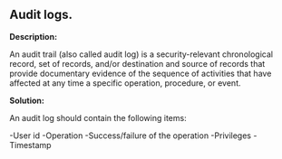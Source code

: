 
Audit logs.
-------

**Description:**

An audit trail (also called audit log) is a security-relevant chronological record, 
set of records, and/or destination and source of records that provide documentary 
evidence of the sequence of activities that have affected at any time a specific operation, 
procedure, or event.


**Solution:**

An audit log should contain the following items:

-User id
-Operation
-Success/failure of the operation
-Privileges
-Timestamp





	